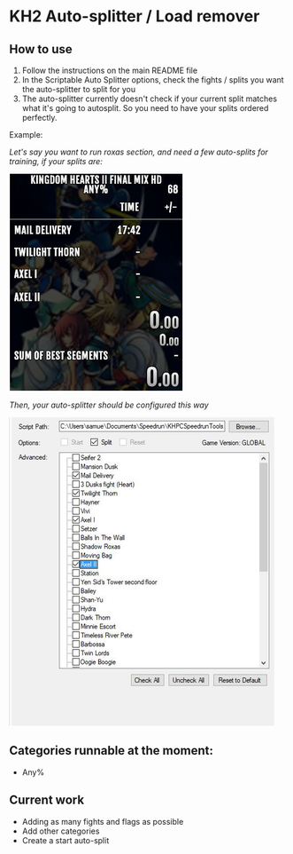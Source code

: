 # KH2 Auto-splitter / Load remover
## How to use
1. Follow the instructions on the main README file
2. In the Scriptable Auto Splitter options, check the fights / splits you want the auto-splitter to split for you
3. The auto-splitter currently doesn't check if your current split matches what it's going to autosplit. So you need to have your splits ordered perfectly. 

Example: 

*Let's say you want to run roxas section, and need a few auto-splits for training, if your splits are:*

![](assets\splits.jpg)

*Then, your auto-splitter should be configured this way*

![](assets\example1.jpg)

## Categories runnable at the moment:
* Any%

## Current work
* Adding as many fights and flags as possible
* Add other categories
* Create a start auto-split